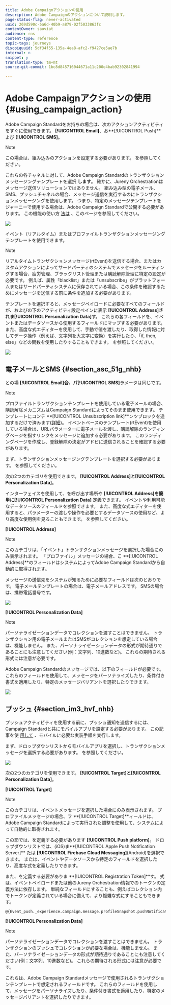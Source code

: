 ```yaml
---
title: Adobe Campaignアクションの使用
description: Adobe Campaignのアクションについて説明します。
page-status-flag: never-activated
uuid: 269d590c-5a6d-40b9-a879-02f5033863fc
contentOwner: sauviat
audience: rns
content-type: reference
topic-tags: journeys
discoiquuid: 5df34f55-135a-4ea8-afc2-f9427ce5ae7b
internal: n
snippet: y
translation-type: tm+mt
source-git-commit: 1bc8d845716044671a11c200e4bab92302841994

---
```



# Adobe Campaignアクションの使用 {#using_campaign_action}

Adobe Campaign Standardをお持ちの場合は、次のアクションアクティビティをすぐに使用できます。 **[!UICONTROL Email]**、お**[!UICONTROL Push]** よび **[!UICONTROL SMS]**。

>[!NOTE]
>
>この場合は、組み込みのアクションを設定する必要があります。 [](../action/working-with-adobe-campaign.md)を参照してください。

これらの各チャネルに対して、Adobe Campaign Standardのトランザクションメッセージングテンプレートを選択 **します**。 確かに、Jureny Orchestrationはメッセージ送信ソリューションではありません。 組み込み型の電子メール、SMS、プッシュチャネルの場合、メッセージ送信を実行するのにトランザクションメッセージングを使用します。 つまり、特定のメッセージテンプレートをジャーニーで使用する場合は、Adobe Campaign Standardで公開する必要があります。 この機能の使い方 [法は](https://docs.adobe.com/content/help/en/campaign-standard/using/communication-channels/transactional-messaging/about-transactional-messaging.html) 、このページを参照してください。

![](../assets/journey59.png)

イベント（リアルタイム）またはプロファイルトランザクションメッセージングテンプレートを使用できます。

>[!NOTE]
>
>リアルタイムトランザクションメッセージ(rtEvent)を送信する場合、またはカスタムアクションによってサードパーティのシステムでメッセージをルーティングする場合、疲労管理、ブラックリスト管理または購読解除管理に特定の設定が必要です。 例えば、属性「blacklist」または「unsubscribe」がプラットフォームまたはサードパーティシステムに保存されている場合、この条件を確認するためにメッセージを送信する前に条件を追加する必要があります。

テンプレートを選択すると、メッセージペイロードに必要なすべてのフィールドが、およびの下のアクティビティ設定ペインに表示 **[!UICONTROL Address]**されま**[!UICONTROL Personalization Data]**&#x200B;す。 これらの各フィールドを、イベントまたはデータソースから使用するフィールドにマップする必要があります。 また、高度な式エディターを使用して、手動で値を渡したり、取得した情報に対してデータ操作（例えば、文字列を大文字に変換）を実行したり、「if, then, else」などの関数を使用したりすることもできます。 [](../expression/expressionadvanced.md)を参照してください。

![](../assets/journey60.png)

## 電子メールとSMS {#section_asc_51g_nhb}

との場 **[!UICONTROL Email]**合、パ**[!UICONTROL SMS]**&#x200B;ラメータは同じです。

>[!NOTE]
>
>プロファイルトランザクションテンプレートを使用している電子メールの場合、購読解除メカニズムはCampaign Standardによってそのまま使用できます。 テンプレートにコンテ **[!UICONTROL Unsubscription link]**ンツブロックを追加するだけで済みます([詳細](https://docs.adobe.com/content/help/en/campaign-standard/using/communication-channels/transactional-messaging/about-transactional-messaging.html))。 イベントベースのテンプレート(rtEvent)を使用している場合は、URLパラメーターに電子メールを渡し、購読解除のランディングページを指すリンクをメッセージに追加する必要があります。 このランディングページを作成し、登録解除の決定がアドビに送信されることを確認する必要があります。

まず、トランザクションメッセージングテンプレートを選択する必要があります。 [](../building-journeys/about-action-activities.md)を参照してください。

次の2つのカテゴリを使用できます。 **[!UICONTROL Address]**と**[!UICONTROL Personalization Data]**。

インターフェイスを使用して、を呼び出す場所や **[!UICONTROL Address]**を簡単に**[!UICONTROL Personalization Data]** 定義できます。 イベントや利用可能なデータソースのフィールドを参照できます。 また、高度な式エディターを使用すると、パラメーターの渡しや操作を必要とするデータソースの使用など、より高度な使用例を見ることもできます。 [](../expression/expressionadvanced.md)を参照してください。

**[!UICONTROL Address]**

>[!NOTE]
>
>このカテゴリは、「イベント」トランザクションメッセージを選択した場合にのみ表示されます。 「プロファイル」メッセージの場合、こ **[!UICONTROL Address]**のフィールドはシステムによってAdobe Campaign Standardから自動的に取得されます。

メッセージの送信先をシステムが知るために必要なフィールドは次のとおりです。 電子メールテンプレートの場合は、電子メールアドレスです。 SMSの場合は、携帯電話番号です。

![](../assets/journey61.png)

**[!UICONTROL Personalization Data]**

>[!NOTE]
>
>パーソナライゼーションデータでコレクションを渡すことはできません。 トランザクション用の電子メールまたはSMSがコレクションを想定している場合は、機能しません。 また、パーソナライゼーションデータの形式が期待通りであることにも注意してください(例：文字列、10進数など)。 これらの期待される形式には注意が必要です。

Adobe Campaign Standardのメッセージでは、以下のフィールドが必要です。 これらのフィールドを使用して、メッセージをパーソナライズしたり、条件付き書式を適用したり、特定のメッセージバリアントを選択したりできます。

![](../assets/journey62.png)

## プッシュ {#section_im3_hvf_nhb}

プッシュアクティビティを使用する前に、プッシュ通知を送信するには、Campaign Standardと共にモバイルアプリを設定する必要があります。 この記事を使 [用して](https://helpx.adobe.com/campaign/kb/integrate-mobile-sdk.html) 、モバイルに必要な実装手順を実行します。

まず、ドロップダウンリストからモバイルアプリを選択し、トランザクションメッセージを選択する必要があります。 [](../building-journeys/about-action-activities.md)を参照してください。

![](../assets/journey62bis.png)

次の2つのカテゴリを使用できます。 **[!UICONTROL Target]**と**[!UICONTROL Personalization Data]**。

**[!UICONTROL Target]**

>[!NOTE]
>
>このカテゴリは、イベントメッセージを選択した場合にのみ表示されます。 プロファイルメッセージの場合、フ **[!UICONTROL Target]**ィールドは、Adobe Campaign Standardによって実行された調整を使用して、システムによって自動的に取得されます。

この節では、を定義する必要があります **[!UICONTROL Push platform]**。 ドロップダウンリストでは、(iOS)ま**[!UICONTROL Apple Push Notification Server]** たは **[!UICONTROL Firebase Cloud Messaging]**(Android)を選択できます。 または、イベントやデータソースから特定のフィールドを選択したり、高度な式を定義したりできます。

また、を定義する必要がありま **[!UICONTROL Registration Token]**す。 式は、イベントペイロードまたは他のJureny Orchestration情報でのトークンの定義方法に依存します。 単純なフィールドにすることも、例えばコレクション内でトークンが定義されている場合に備えて、より複雑な式にすることもできます。

```
@{Event_push._experience.campaign.message.profileSnapshot.pushNotificationTokens.first().token}
```

**[!UICONTROL Personalization Data]**

>[!NOTE]
>
>パーソナライゼーションデータでコレクションを渡すことはできません。 トランザクションのプッシュでコレクションが必要な場合は、機能しません。 また、パーソナライゼーションデータの形式が期待通りであることにも注意してください(例：文字列、10進数など)。 これらの期待される形式には注意が必要です。

これらは、Adobe Campaign Standardメッセージで使用されるトランザクションテンプレートで想定されるフィールドです。 これらのフィールドを使用して、メッセージをパーソナライズしたり、条件付き書式を適用したり、特定のメッセージバリアントを選択したりできます。
